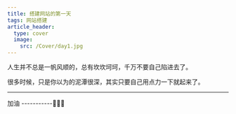 ```yaml
---
title: 搭建网站的第一天
tags: 网站搭建
article_header:
  type: cover
  image:
    src: /Cover/day1.jpg
---
```


人生并不总是一帆风顺的，总有坎坎坷坷，千万不要自己陷进去了。

<!--more-->

很多时候，只是你以为的泥潭很深，其实只要自己用点力一下就起来了。

---

加油 -----------🤞🤞🤞
